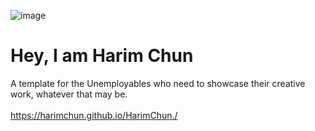 ![image](https://user-images.githubusercontent.com/103902448/164163511-37d22660-905c-4355-a6f4-91c6eee2d1a4.png)
# Hey, I am Harim Chun
A template for the Unemployables who need to showcase their creative work, whatever that may be.
<br /><br />
https://harimchun.github.io/HarimChun./
